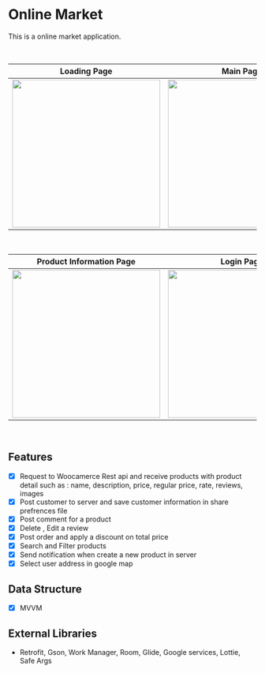 # Online Market
This is a online market application.

<br>

| Loading Page | Main Page | Navigation View |
|--|--|--|
| <img src="https://user-images.githubusercontent.com/74787164/110623916-c12c4d80-81b2-11eb-813a-ebe6c3e57454.jpg" width=300px> | <img src="https://user-images.githubusercontent.com/73055859/105646851-08ef5380-5e57-11eb-890a-d0d12aefc129.jpg" width=300px> | <img src="https://user-images.githubusercontent.com/73055859/105646856-0b51ad80-5e57-11eb-9b1b-e284912d0232.jpg" width=300px> |

<br>

| Product Information Page | Login Page | Customer Information |
|--|--|--|
| <img src="https://user-images.githubusercontent.com/73055859/105646857-0b51ad80-5e57-11eb-8605-75ef607ae3b4.jpg" width=300px> | <img src="https://user-images.githubusercontent.com/73055859/105646852-0a208080-5e57-11eb-9d38-4bc78be380da.jpg" width=300px> | <img src="https://user-images.githubusercontent.com/73055859/105646855-0ab91700-5e57-11eb-837f-32c30e692f5d.jpg" width=300px> |

<br>

 ## Features
 - [x] Request to Woocamerce Rest api and receive products with product detail such as : name, description, price, regular price, rate, reviews, images
 - [x] Post customer to server and save customer information in share prefrences file
 - [x] Post comment for a product 
 - [x] Delete , Edit a review
 - [x] Post order and apply a discount on total price
 - [x] Search and Filter products
 - [x] Send notification when create a new product in server
 - [x] Select user address in google map
 
 ## Data Structure 
 
- [x] MVVM
 
 ## External Libraries
 - Retrofit, Gson, Work Manager, Room, Glide, Google services, Lottie, Safe Args

